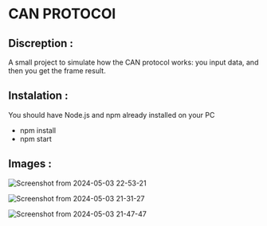 # CAN PROTOCOl

## Discreption : 
A small project to simulate how the CAN protocol works: you input data, and then you get the frame result.
## Instalation :
You should have Node.js and npm already installed on your PC

 - npm install 
  - npm start 

## Images :
![Screenshot from 2024-05-03 22-53-21](https://github.com/dhiamlayah/CAN-Protocol/assets/113603828/b1694dac-e919-427f-9b29-620c02103d7c)

![Screenshot from 2024-05-03 21-31-27](https://github.com/dhiamlayah/CAN-Protocol/assets/113603828/01a330fc-9f2f-453e-860d-28b2ca28f02a)

![Screenshot from 2024-05-03 21-47-47](https://github.com/dhiamlayah/CAN-Protocol/assets/113603828/c6cc5bee-a214-431b-b3b9-48dc5202f248)
